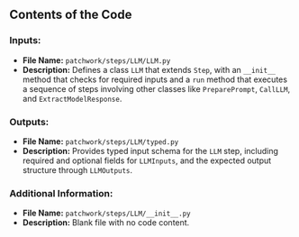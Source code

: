 ## Contents of the Code

### Inputs:
- **File Name:** `patchwork/steps/LLM/LLM.py`
- **Description:** Defines a class `LLM` that extends `Step`, with an `__init__` method that checks for required inputs and a `run` method that executes a sequence of steps involving other classes like `PreparePrompt`, `CallLLM`, and `ExtractModelResponse`.

### Outputs:
- **File Name:** `patchwork/steps/LLM/typed.py`
- **Description:** Provides typed input schema for the `LLM` step, including required and optional fields for `LLMInputs`, and the expected output structure through `LLMOutputs`.

### Additional Information:
- **File Name:** `patchwork/steps/LLM/__init__.py`
- **Description:** Blank file with no code content.